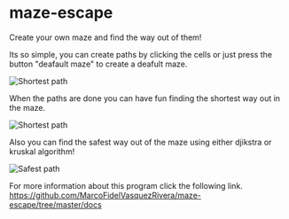 # maze-escape
Create your own maze and find the way out of them!

Its so simple, you can create paths by clicking the cells or just press the button "deafault maze" to create a deafult maze.


![Shortest path](https://media.discordapp.net/attachments/582665686938157066/784212144400891965/unknown.png?width=724&height=474)


When the paths are done you can have fun finding the shortest way out in the maze.

![Shortest path](https://media.discordapp.net/attachments/582665686938157066/784152316939993178/unknown.png?width=469&height=474)


Also you can find the safest way out of the maze using either djikstra or kruskal algorithm!


![Safest path](https://media.discordapp.net/attachments/582665686938157066/784152355267936307/unknown.png?width=478&height=474)


For more information about this program click the following link.
https://github.com/MarcoFidelVasquezRivera/maze-escape/tree/master/docs
